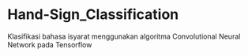 # Hand-Sign_Classification
Klasifikasi bahasa isyarat menggunakan algoritma Convolutional Neural Network pada Tensorflow
